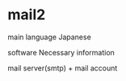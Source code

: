 # mail2

main language Japanese 

software Necessary information 

mail server(smtp) + mail account

